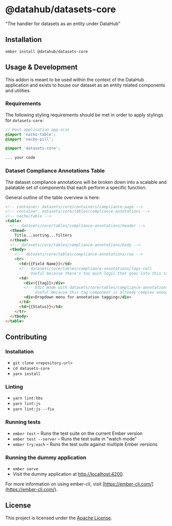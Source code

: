 # @datahub/datasets-core

"The handler for datasets as an entity under DataHub"

## Installation

```
ember install @datahub/datasets-core
```

## Usage & Development

This addon is meant to be used within the context of the DataHub application and exists to house our dataset as an entity
related components and utilities.

### Requirements

The following styling requirements should be met in order to apply stylings for `datasets-core`:

```scss
// Host application app.scss
@import 'nacho-table';
@import 'nacho-pill';

@import 'datasets-core';

... your code
```

### Dataset Compliance Annotations Table

The dataset compliance annotations will be broken down into a scalable and palatable set of components that each perform a
specific function.

General outline of the table overview is here:

```html
<!-- container: datasets/core/containers/compliance-page -->
<!-- container: datasets/core/tables/compliance-annotations -->
<!-- nacho/table -->
<table>
  <!-- datasets/core/tables/compliance-annotations/header -->
  <thead>
    Title...sorting...filters
  </thead>
  <!-- datasets/core/tables/compliance-annotations/body -->
  <tbody>
    <!-- datasets/core/tables/compliance-annotations/row -->
    <tr>
      <td>{{Field Name}}</td>
      <!-- datasets/core/tables/compliance-annotations/tags-cell
           Useful because there's too much logic that goes into this tag already -->
      <td>
        <div>{{tag}}</div>
        <!-- Edit mode with datasets/core/tables/compliance-annotations/annotation-dropdown
             Useful because this tag component is already complex enough on its own -->
        <div>Dropdown menu for annotation tagging</div>
      </td>
      <td>{{Status}}</td>
    </tr>
  </tbody>
</table>
```

## Contributing

### Installation

- `git clone <repository-url>`
- `cd datasets-core`
- `yarn install`

### Linting

- `yarn lint:hbs`
- `yarn lint:js`
- `yarn lint:js --fix`

### Running tests

- `ember test` – Runs the test suite on the current Ember version
- `ember test --server` – Runs the test suite in "watch mode"
- `ember try:each` – Runs the test suite against multiple Ember versions

### Running the dummy application

- `ember serve`
- Visit the dummy application at [http://localhost:4200](http://localhost:4200).

For more information on using ember-cli, visit [https://ember-cli.com/](https://ember-cli.com/).

## License

This project is licensed under the [Apache License](LICENSE.md).
